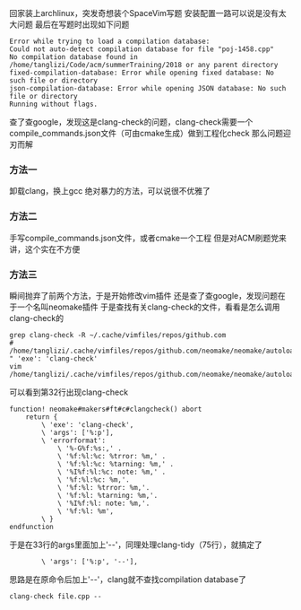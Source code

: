 回家装上archlinux，突发奇想装个SpaceVim写题
安装配置一路可以说是没有太大问题
最后在写题时出现如下问题
```
Error while trying to load a compilation database:
Could not auto-detect compilation database for file "poj-1458.cpp"
No compilation database found in /home/tanglizi/Code/acm/summerTraining/2018 or any parent directory
fixed-compilation-database: Error while opening fixed database: No such file or directory
json-compilation-database: Error while opening JSON database: No such file or directory
Running without flags.

```

查了查google，发现这是clang-check的问题，clang-check需要一个compile_commands.json文件（可由cmake生成）做到工程化check
那么问题迎刃而解

### 方法一
卸载clang，换上gcc
绝对暴力的方法，可以说很不优雅了

### 方法二
手写compile_commands.json文件，或者cmake一个工程
但是对ACM刷题党来讲，这个实在不方便

### 方法三
瞬间抛弃了前两个方法，于是开始修改vim插件
还是查了查google，发现问题在于一个名叫neomake插件
于是查找有关clang-check的文件，看看是怎么调用clang-check的
```
grep clang-check -R ~/.cache/vimfiles/repos/github.com
# /home/tanglizi/.cache/vimfiles/repos/github.com/neomake/neomake/autoload/neomake/makers/ft/c.vim:    " 'exe': 'clang-check'
vim /home/tanglizi/.cache/vimfiles/repos/github.com/neomake/neomake/autoload/neomake/makers/ft/c.vim
```
可以看到第32行出现clang-check
```
function! neomake#makers#ft#c#clangcheck() abort
    return {
        \ 'exe': 'clang-check',
        \ 'args': ['%:p'],
        \ 'errorformat':
            \ '%-G%f:%s:,' .
            \ '%f:%l:%c: %trror: %m,' .
            \ '%f:%l:%c: %tarning: %m,' .
            \ '%I%f:%l:%c: note: %m,' .
            \ '%f:%l:%c: %m,'.
            \ '%f:%l: %trror: %m,'.
            \ '%f:%l: %tarning: %m,'.
            \ '%I%f:%l: note: %m,'.
            \ '%f:%l: %m',
        \ }
endfunction
```
于是在33行的args里面加上'--'，同理处理clang-tidy（75行），就搞定了
```
        \ 'args': ['%:p', '--'],
```

思路是在原命令后加上'--'，clang就不查找compilation database了
```
clang-check file.cpp --
```